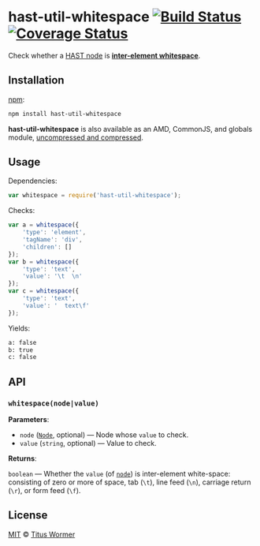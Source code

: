 # hast-util-whitespace [![Build Status][build-badge]][build-page] [![Coverage Status][coverage-badge]][coverage-page]

Check whether a [HAST node][hast] is [**inter-element
whitespace**][spec].

## Installation

[npm][]:

```bash
npm install hast-util-whitespace
```

**hast-util-whitespace** is also available as an AMD, CommonJS, and
globals module, [uncompressed and compressed][releases].

## Usage

Dependencies:

```javascript
var whitespace = require('hast-util-whitespace');
```

Checks:

```javascript
var a = whitespace({
    'type': 'element',
    'tagName': 'div',
    'children': []
});
var b = whitespace({
    'type': 'text',
    'value': '\t  \n'
});
var c = whitespace({
    'type': 'text',
    'value': '  text\f'
});
```

Yields:

```txt
a: false
b: true
c: false
```

## API

### `whitespace(node|value)`

**Parameters**:

*   `node` ([`Node`][node], optional) — Node whose `value` to check.
*   `value` (`string`, optional) — Value to check.

**Returns**:

`boolean` — Whether the `value` (of [`node`][text]) is inter-element
white-space: consisting of zero or more of space, tab (`\t`),
line feed (`\n`), carriage return (`\r`), or form feed (`\f`).

## License

[MIT][license] © [Titus Wormer][author]

<!-- Definition -->

[build-badge]: https://img.shields.io/travis/wooorm/hast-util-whitespace.svg

[build-page]: https://travis-ci.org/wooorm/hast-util-whitespace

[coverage-badge]: https://img.shields.io/codecov/c/github/wooorm/hast-util-whitespace.svg

[coverage-page]: https://codecov.io/github/wooorm/hast-util-whitespace?branch=master

[npm]: https://docs.npmjs.com/cli/install

[releases]: https://github.com/wooorm/hast-util-whitespace/releases

[license]: LICENSE

[author]: http://wooorm.com

[hast]: https://github.com/wooorm/hast

[spec]: https://html.spec.whatwg.org/#inter-element-whitespace

[node]: https://github.com/wooorm/hast#node

[text]: https://github.com/wooorm/hast#text
